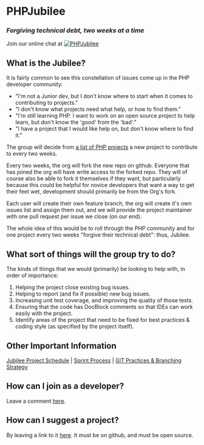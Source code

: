 # PHPJubilee

### *Forgiving technical debt, two weeks at a time*

Join our online chat at [![PHPJubilee](https://badges.gitter.im/Join%20Chat.svg)](https://gitter.im/PHPJubilee?utm_source=share-link&utm_medium=link&utm_campaign=share-link)

## What is the Jubilee?

It is fairly common to see this constellation of issues come up in the PHP developer community:

- "I'm not a Junior dev, but I don't know where to start when it comes to contributing to projects."
- "I don't know what projects need what help, or how to find them."
- "I'm still learning PHP. I want to work on an open source project to help learn, but don't know the 'good' from the 'bad'."
- "I have a project that I would like help on, but don't know where to find it."

The group will decide from [a list of PHP projects](https://github.com/PHPJubilee/Project/issues/1) a new project to contribute to every two weeks.

Every two weeks, the org will fork the new repo on github. Everyone that has joined the org will have write access to the forked repo. They will of course also be able to fork it themselves if they want, but particularly because this could be helpful for novice developers that want a way to get their feet wet, development should primarily be from the Org's fork.

Each user will create their own feature branch, the org will create it's own issues list and assign them out, and we will provide the project maintainer with one pull request per issue we close (on our end).

The whole idea of this would be to roll through the PHP community and for one project every two weeks "forgive their technical debt": thus, Jubilee.

## What sort of things will the group try to do?

The kinds of things that we would (primarily) be looking to help with, in order of importance:

1. Helping the project close existing bug issues.
2. Helping to report (and fix if possible) new bug issues.
3. Increasing unit test coverage, and improving the quality of those tests.
4. Ensuring that the code has DocBlock comments so that IDEs can work easily with the project.
5. Identify areas of the project that need to be fixed for best practices & coding style (as specified by the project itself).

## Other Important Information

[Jubilee Project Schedule](SCHEDULE.md) | [Sprint Process](SPRINT.md) | [GIT Practices & Branching Strategy](GIT.md)

## How can I join as a developer?

Leave a comment [here](https://github.com/PHPJubilee/Project/issues/2).

## How can I suggest a project?

By leaving a link to it [here](https://github.com/PHPJubilee/Project/issues/1). It must be on github, and must be open source.
